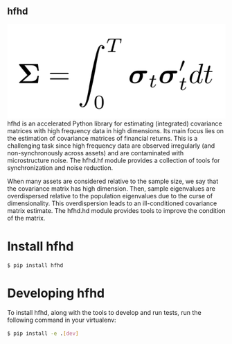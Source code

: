## hfhd
![logo](https://github.com/jpwoeltjen/hfhd/blob/master/docs/img/logo.png)
hfhd is an accelerated Python library for estimating (integrated) covariance matrices with high frequency data in high dimensions. Its main focus lies on the estimation of covariance matrices of financial returns. This is a challenging task since high frequency data are observed irregularly (and non-synchronously across assets) and are contaminated with microstructure noise. The hfhd.hf module provides a collection of tools for synchronization and noise reduction.

When many assets are considered relative to the sample size, we say that the covariance matrix has high dimension. Then, sample eigenvalues are overdispersed relative to the population eigenvalues due to the curse of dimensionality. This overdispersion leads to an ill-conditioned covariance matrix estimate. The hfhd.hd module provides tools to improve the condition of the matrix. 

# Install hfhd
```bash
$ pip install hfhd
```

# Developing hfhd
To install hfhd, along with the tools to develop and run tests, run the following command in your virtualenv:

```bash
$ pip install -e .[dev]
```